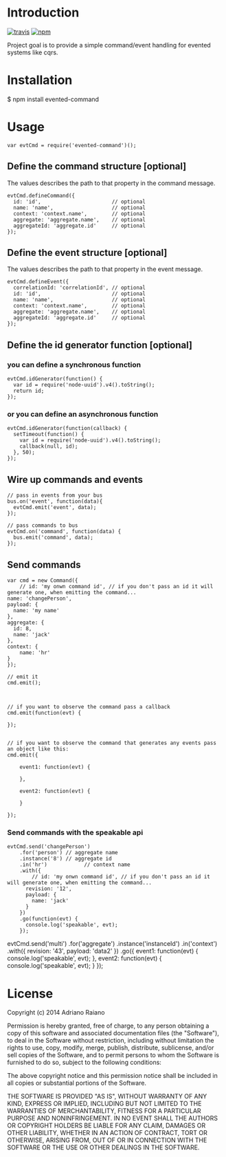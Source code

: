 # Introduction

[![travis](https://img.shields.io/travis/adrai/node-evented-command.svg)](https://travis-ci.org/adrai/node-evented-command) [![npm](https://img.shields.io/npm/v/evented-command.svg)](https://npmjs.org/package/evented-command)

Project goal is to provide a simple command/event handling for evented systems like cqrs.

# Installation

  $ npm install evented-command

# Usage

	var evtCmd = require('evented-command')();

## Define the command structure [optional] 
The values describes the path to that property in the command message.

	evtCmd.defineCommand({
	  id: 'id',                       // optional
	  name: 'name',                   // optional
	  context: 'context.name',        // optional
	  aggregate: 'aggregate.name',    // optional
	  aggregateId: 'aggregate.id'     // optional
	});

## Define the event structure [optional]
The values describes the path to that property in the event message.

	evtCmd.defineEvent({
	  correlationId: 'correlationId', // optional
	  id: 'id',                       // optional
	  name: 'name',                   // optional
	  context: 'context.name',        // optional
	  aggregate: 'aggregate.name',    // optional
	  aggregateId: 'aggregate.id'     // optional
	});

## Define the id generator function [optional]
### you can define a synchronous function

	evtCmd.idGenerator(function() {
	  var id = require('node-uuid').v4().toString();
	  return id;
	});

### or you can define an asynchronous function

	evtCmd.idGenerator(function(callback) {
	  setTimeout(function() {
	    var id = require('node-uuid').v4().toString();
	    callback(null, id);
	  }, 50);
	});

## Wire up commands and events

	// pass in events from your bus
	bus.on('event', function(data){
	  evtCmd.emit('event', data);
	});

	// pass commands to bus
	evtCmd.on('command', function(data) {
	  bus.emit('command', data);
	});

## Send commands

	var cmd = new Command({
		// id: 'my onwn command id', // if you don't pass an id it will generate one, when emitting the command...
    name: 'changePerson',
    payload: {
      name: 'my name'
    },
    aggregate: {
      id: 8,
      name: 'jack'
    },
    context: {
    	name: 'hr'
    }
	});

	// emit it
	cmd.emit();



	// if you want to observe the command pass a callback
	cmd.emit(function(evt) {
		
	});


	// if you want to observe the command that generates any events pass an object like this:
	cmd.emit({

		event1: function(evt) {
			
		},

		event2: function(evt) {
			
		}
		
	});

### Send commands with the speakable api

	evtCmd.send('changePerson')
        .for('person') // aggregate name
        .instance('8') // aggregate id
        .in('hr')			 // context name
        .with({
        	// id: 'my onwn command id', // if you don't pass an id it will generate one, when emitting the command...
          revision: '12',
          payload: {
          	name: 'jack'
          }
        })
        .go(function(evt) {
          console.log('speakable', evt);
        });

  evtCmd.send('multi')
        .for('aggregate')
        .instance('instanceId')
        .in('context')
        .with({
          revision: '43',
          payload: 'data2'
        })
        .go({
          event1: function(evt) {
            console.log('speakable', evt);
          },
          event2: function(evt) {
            console.log('speakable', evt);
          }
        });

# License

Copyright (c) 2014 Adriano Raiano

Permission is hereby granted, free of charge, to any person obtaining a copy
of this software and associated documentation files (the "Software"), to deal
in the Software without restriction, including without limitation the rights
to use, copy, modify, merge, publish, distribute, sublicense, and/or sell
copies of the Software, and to permit persons to whom the Software is
furnished to do so, subject to the following conditions:

The above copyright notice and this permission notice shall be included in
all copies or substantial portions of the Software.

THE SOFTWARE IS PROVIDED "AS IS", WITHOUT WARRANTY OF ANY KIND, EXPRESS OR
IMPLIED, INCLUDING BUT NOT LIMITED TO THE WARRANTIES OF MERCHANTABILITY,
FITNESS FOR A PARTICULAR PURPOSE AND NONINFRINGEMENT. IN NO EVENT SHALL THE
AUTHORS OR COPYRIGHT HOLDERS BE LIABLE FOR ANY CLAIM, DAMAGES OR OTHER
LIABILITY, WHETHER IN AN ACTION OF CONTRACT, TORT OR OTHERWISE, ARISING FROM,
OUT OF OR IN CONNECTION WITH THE SOFTWARE OR THE USE OR OTHER DEALINGS IN
THE SOFTWARE.